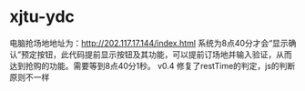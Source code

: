 # xjtu-ydc
电脑抢场地地址为：http://202.117.17.144/index.html
系统为8点40分才会“显示确认”预定按钮，此代码提前显示按钮及其功能，可以提前订场地并输入验证，从而达到抢购的功能。需要等到8点40分1秒。
v0.4 修复了restTime的判定，js的判断原则不一样
